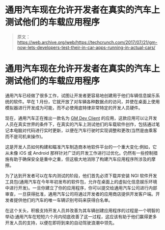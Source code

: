 # 通用汽车现在允许开发者在真实的汽车上测试他们的车载应用程序

> 原文：<https://web.archive.org/web/https://techcrunch.com/2017/07/21/gm-now-lets-developers-test-their-in-car-apps-running-in-actual-cars/>

# 通用汽车现在允许开发者在真实的汽车上测试他们的车载应用程序

通用汽车已经做了很多工作，试图让开发者更容易地创建用于他们车辆信息娱乐系统的软件。早在 1 月份，它就开放了对车辆各种数据点的访问，并使在桌面上使用模拟器进行开发成为可能，而不必使用底特律非常特定的开发人员硬件。

现在，通用汽车正在推出一款名为 [GM Dev Client](https://web.archive.org/web/20221025222325/https://developer.gm.com/) 的应用，这款应用可以让开发人员在真实世界的条件下，在真实的汽车上测试他们的车载软件创作，包括通过笔记本电脑对代码进行实时更新，以便在汽车行驶时实现调整和更改(当然是由乘客而不是司机来操作)。

这是开发人员如何构建和瞄准汽车制造商本地软件平台的一个重大变化:例如，它从未像 iOS 或 Android 那样针对广泛的开发工作进行过优化。仍然有一些控制措施有助于确保安全是重中之重，但这极大地消除了构建汽车应用程序所涉及的摩擦。

为了达到开发者可以在车内测试的阶段，他们首先必须下载并安装 NGI 软件开发工具包(通用汽车在今年年初发布的软件包，允许在桌面上的虚拟化信息娱乐环境中进行开发)。一旦你建立了你的应用程序，你可以提交给通用汽车公司进行内部审查，一旦获得批准，通用汽车公司将通过开发者的应用商店提供开发客户端。开发者提供他们的汽车的唯一车辆识别号码来获得白名单。

在这个关头，积极支持开发人员并改善为其车辆创建应用程序的过程是一个明智的举动:通用汽车在短短六个月内彻底改善了这一过程，这应该有助于他们赢得更多开发人员的支持，以便在即将到来的自动驾驶浪潮中领先。